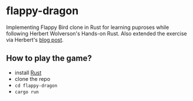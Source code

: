 # flappy-dragon

Implementing Flappy Bird clone in Rust for learning puproses while following Herbert Wolverson's Hands-on Rust.
Also extended the exercise via Herbert's [blog post](https://medium.com/pragmatic-programmers/flappy-dragon-rust-647e91a34dd4).

## How to play the game?
- install [Rust](https://www.rust-lang.org/tools/install)
- clone the repo
- `cd flappy-dragon`
- `cargo run`
